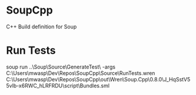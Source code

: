 # SoupCpp
C++ Build definition for Soup

# Run Tests
soup run ..\Soup\Source\GenerateTest\ -args C:\Users\mwasp\Dev\Repos\SoupCpp\Source\RunTests.wren C:\Users\mwasp\Dev\Repos\SoupCpp\out\Wren\Soup.Cpp\0.8.0\J_HqSstV55vlb-x6RWC_hLRFRDU\script\Bundles.sml